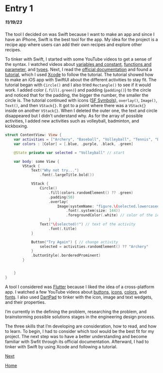 # Entry 1
##### 11/19/23

The tool I decided on was Swift because I want to make an app and since I have an iPhone, Swift is the best tool for the app. My idea for the project is a recipe app where users can add their own recipes and explore other recipes.

To tinker with Swift, I started with some YouTube videos to get a sense of the syntax. I watched videos about [variables and constant](https://www.youtube.com/watch?v=xKf6iNilRYI&list=PL5PR3UyfTWvfacnfUsvNcxIiKIgidNRoW&index=2&ab_channel=iOSAcademy), [functions and parameter](https://www.youtube.com/watch?v=fffG55Ei1Qc&list=PL5PR3UyfTWvfacnfUsvNcxIiKIgidNRoW&index=4&ab_channel=iOSAcademy), and [types](https://www.youtube.com/watch?v=48v8FH46mQs&list=PL5PR3UyfTWvfacnfUsvNcxIiKIgidNRoW&index=3&ab_channel=iOSAcademy). Next, I read the [official documentation](https://www.swift.org/) and found a  [tutorial](https://www.swift.org/getting-started/swiftui/), which I used [Xcode](https://developer.apple.com/xcode/) to follow the tutorial. The tutorial showed how to make an iOS app with SwiftUI about the different activities to stay fit. The tutorial began with `Circle()` and I also tried `Rectangle()` to see if it would work. I added color (`.fill(.green)`) and padding (`padding()`) to the circle and noticed that for the padding, the bigger the number, the smaller the circle is. The tutorial continued with icons ([SF Symbols](https://developer.apple.com/sf-symbols/)), `overlay()`, `Image()`, `Text()`, and then `VStack{}`. It got to a point where there was a `VStack{}` inside on another `VStack{}`. When I deleted the outer one, the text and circle disappeared but I didn't understand why. As for the array of possible activities, I added new activities such as volleyball, badminton, and kickboxing.

```Swift
struct ContentView: View {
    var activities = ["Archery", "Baseball", "Volleyball", "Tennis", "Badminton", "Bowling", "Kickboxing"] // array activities
    var colors : [Color] = [.blue, .purple, .black, .green]

    @State private var selected = "Volleyball" // start

    var body: some View {
        VStack {
            Text("Why not try...")
                .font(.largeTitle.bold())

            VStack {
                Circle()
                    .fill(colors.randomElement() ?? .green)
                    .padding(50)
                    .overlay(
                        Image(systemName: "figure.\(selected.lowercased())")
                            .font(.system(size: 144))
                            .foregroundColor(.white) // color of the icon
                    )
                Text("\(selected)!") // text of the activity
                    .font(.title)
            }

            Button("Try Again") { // change activity
                selected = activities.randomElement() ?? "Archery"
            }
            .buttonStyle(.borderedProminent)
        }


    }
}
```


A tool I considered was [Flutter](https://docs.flutter.dev/) because I liked the idea of a cross-platform app. I watched a few YouTube videos about [buttons](https://www.youtube.com/watch?v=ABmqtI7ec7E&list=PL4cUxeGkcC9jLYyp2Aoh6hcWuxFDX6PBJ&index=9&ab_channel=NetNinja), [icons](https://www.youtube.com/watch?v=ABmqtI7ec7E&list=PL4cUxeGkcC9jLYyp2Aoh6hcWuxFDX6PBJ&index=9&ab_channel=NetNinja), [colors](https://www.youtube.com/watch?v=km2P_KQJyO0&list=PL4cUxeGkcC9jLYyp2Aoh6hcWuxFDX6PBJ&index=6), and [fonts](https://www.youtube.com/watch?v=km2P_KQJyO0&list=PL4cUxeGkcC9jLYyp2Aoh6hcWuxFDX6PBJ&index=6). I also used [DartPad](https://dartpad.dev/?) to tinker with the icon, image and text wedgets, and their properties.

I’m currently in the defining the problem, researching the problem, and brainstorming possible solutions stages in the engineering design process.

The three skills that I’m developing are consideration, how to read, and how to learn. To begin, I had to consider which tool would be the best fit for my project. The next step was to have a better understanding and become familiar with Swfit through its official documentation. Afterward, I had to tinker with Swift by using Xcode and following a tutorial.

[Next](entry02.md)

[Home](../README.md)
